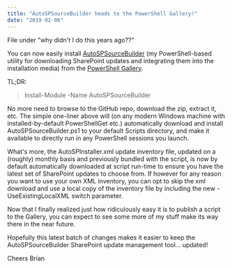 ```yaml
---
title: "AutoSPSourceBuilder heads to the PowerShell Gallery!"
date: "2019-02-06"
---
```


File under "why didn't I do this years ago??"

You can now easily install [AutoSPSourceBuilder](https://github.com/brianlala/AutoSPSourceBuilder) (my PowerShell-based utility for downloading SharePoint updates and integrating them into the installation media) from the [PowerShell Gallery](https://www.powershellgallery.com/packages/AutoSPSourceBuilder).

TL;DR:

> Install-Module -Name AutoSPSourceBuilder

No more need to browse to the GitHub repo, download the zip, extract it, etc. The simple one-liner above will (on any modern Windows machine with installed-by-default PowerShellGet etc.) automatically download and install AutoSPSourceBuilder.ps1 to your default Scripts directory, and make it available to directly run in any PowerShell sessions you launch.

What's more, the AutoSPInstaller.xml update inventory file, updated on a (roughly) monthly basis and previously bundled with the script, is now by default automatically downloaded at script run-time to ensure you have the latest set of SharePoint updates to choose from. If however for any reason you want to use your own XML inventory, you can opt to skip the xml download and use a local copy of the inventory file by including the new -UseExistingLocalXML switch parameter.

Now that I finally realized just how ridiculously easy it is to publish a script to the Gallery, you can expect to see some more of my stuff make its way there in the near future.

Hopefully this latest batch of changes makes it easier to keep the AutoSPSourceBuilder SharePoint update management tool... updated!

Cheers Brian
